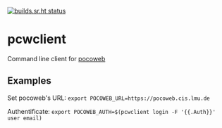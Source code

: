 [![builds.sr.ht status](https://builds.sr.ht/~flobar/builds.sr.ht.svg)](https://builds.sr.ht/~flobar/builds.sr.ht?)
# pcwclient

Command line client for [pocoweb](http://github.com/cisocrgroup/pocoweb)

## Examples
Set pocoweb's URL: `export POCOWEB_URL=https://pocoweb.cis.lmu.de`

Authentificate: `export POCOWEB_AUTH=$(pcwclient login -F '{{.Auth}}' user email)`
